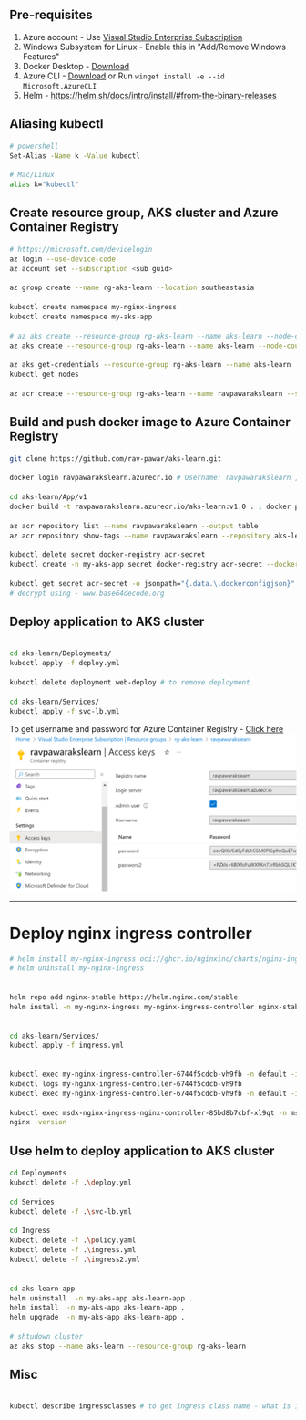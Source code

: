 ## Pre-requisites
1. Azure account - Use [Visual Studio Enterprise Subscription](https://my.visualstudio.com/Subscriptions?mkt=en-us)
2. Windows Subsystem for Linux - Enable this in "Add/Remove Windows Features"
2. Docker Desktop - [Download](https://www.docker.com/products/docker-desktop)
3. Azure CLI - [Download](https://docs.microsoft.com/en-us/cli/azure/install-azure-cli?view=azure-cli-latest) or Run `winget install -e --id Microsoft.AzureCLI`
4. Helm - https://helm.sh/docs/intro/install/#from-the-binary-releases

## Aliasing kubectl
```bash
# powershell
Set-Alias -Name k -Value kubectl

# Mac/Linux
alias k="kubectl"
```

## Create resource group, AKS cluster and Azure Container Registry
```bash
# https://microsoft.com/devicelogin
az login --use-device-code
az account set --subscription <sub guid>

az group create --name rg-aks-learn --location southeastasia

kubectl create namespace my-nginx-ingress
kubectl create namespace my-aks-app

# az aks create --resource-group rg-aks-learn --name aks-learn --node-count 1 --enable-addons monitoring --generate-ssh-keys
az aks create --resource-group rg-aks-learn --name aks-learn --node-count 1 --enable-addons monitoring --generate-ssh-keys --vm-set-type VirtualMachineScaleSets --node-vm-size standard_ds2

az aks get-credentials --resource-group rg-aks-learn --name aks-learn
kubectl get nodes

az acr create --resource-group rg-aks-learn --name ravpawarakslearn --sku Basic --admin-enabled true
```

## Build and push docker image to Azure Container Registry
```bash
git clone https://github.com/rav-pawar/aks-learn.git

docker login ravpawarakslearn.azurecr.io # Username: ravpawarakslearn , Password: password

cd aks-learn/App/v1
docker build -t ravpawarakslearn.azurecr.io/aks-learn:v1.0 . ; docker push ravpawarakslearn.azurecr.io/aks-learn:v1.0

az acr repository list --name ravpawarakslearn --output table
az acr repository show-tags --name ravpawarakslearn --repository aks-learn --output table

kubectl delete secret docker-registry acr-secret
kubectl create -n my-aks-app secret docker-registry acr-secret --docker-server=ravpawarakslearn.azurecr.io --docker-username=ravpawarakslearn --docker-password=password --docker-email=ravpawar@hotmail.com

kubectl get secret acr-secret -o jsonpath="{.data.\.dockerconfigjson}" 
# decrypt using - www.base64decode.org

```

## Deploy application to AKS cluster
```bash

cd aks-learn/Deployments/
kubectl apply -f deploy.yml

kubectl delete deployment web-deploy # to remove deployment

cd aks-learn/Services/
kubectl apply -f svc-lb.yml

```


To get username and password for Azure Container Registry - [Click here](https://portal.azure.com/#@ravpawarhotmail.onmicrosoft.com/resource/subscriptions/130ac2c4-7738-417c-ac84-be52935d892f/resourceGroups/rg-aks-learn/providers/Microsoft.ContainerRegistry/registries/ravpawarakslearn/accessKey)
![To get username and password for Azure Container Registry](acr-access-keys.png)


---


# Deploy nginx ingress controller
```bash
# helm install my-nginx-ingress oci://ghcr.io/nginxinc/charts/nginx-ingress --version 1.1.0
# helm uninstall my-nginx-ingress


helm repo add nginx-stable https://helm.nginx.com/stable
helm install -n my-nginx-ingress my-nginx-ingress-controller nginx-stable/nginx-ingress


cd aks-learn/Services/
kubectl apply -f ingress.yml


kubectl exec my-nginx-ingress-controller-6744f5cdcb-vh9fb -n default -it -- bash -c "cat etc/nginx/nginx.conf"
kubectl logs my-nginx-ingress-controller-6744f5cdcb-vh9fb
kubectl exec my-nginx-ingress-controller-6744f5cdcb-vh9fb -n default -it -- bash -c "cat /var/log/nginx/error.log"

kubectl exec msdx-nginx-ingress-nginx-controller-85bd8b7cbf-xl9qt -n msdx-infra-ingress -it -- bash
nginx -version
```

## Use helm to deploy application to AKS cluster
```bash
cd Deployments
kubectl delete -f .\deploy.yml

cd Services
kubectl delete -f .\svc-lb.yml

cd Ingress
kubectl delete -f .\policy.yaml
kubectl delete -f .\ingress.yml
kubectl delete -f .\ingress2.yml


cd aks-learn-app
helm uninstall  -n my-aks-app aks-learn-app .
helm install  -n my-aks-app aks-learn-app .
helm upgrade  -n my-aks-app aks-learn-app .

# shtudown cluster
az aks stop --name aks-learn --resource-group rg-aks-learn
```



## Misc
```bash

kubectl describe ingressclasses # to get ingress class name - what is ingress class? - https://kubernetes.io/docs/concepts/services-networking/ingress/#ingress-class
```
